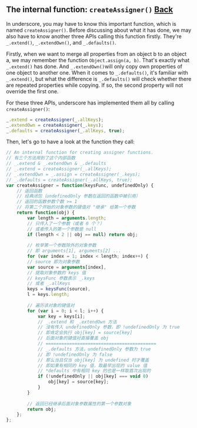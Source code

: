 ## The internal function: `createAssigner()` [Back](./../underscore.md)

In underscore, you may have to know this important function, which is named `createAssigner()`. Before discussing about what it has done, we may also have to know another three APIs calling this function firstly. They're `_.extend()`, `_.extendOwn()`, and `_.defaults()`.

Firstly, when we want to merge all properties from an object b to an object a, we may remember the function `Object.assign(a, b)`. That's exactly what `_.extend()` has done. And `_.extendOwn()`will only copy own properties of one object to another one. When it comes to `_.defaults()`, it's familiar with `_.extend()`, but what the difference is `_.defaults()` will check whether there are repeated properties while copying. If so, the second property will not override the first one.

For these three APIs, underscore has implemented them all by calling `createAssigner()`:

```js
_.extend = createAssigner(_.allKeys);
_.extendOwn = createAssigner(_.keys);
_.defaults = createAssigner(_.allKeys, true);
```

Then, let's go to have a look at the function they call:

```js
// An internal function for creating assigner functions.
// 有三个方法用到了这个内部函数
// _.extend & _.extendOwn & _.defaults
// _.extend = createAssigner(_.allKeys);
// _.extendOwn = _.assign = createAssigner(_.keys);
// _.defaults = createAssigner(_.allKeys, true);
var createAssigner = function(keysFunc, undefinedOnly) {
    // 返回函数
    // 经典闭包（undefinedOnly 参数在返回的函数中被引用）
    // 返回的函数参数个数 >= 1
    // 将第二个开始的对象参数的键值对 "继承" 给第一个参数
    return function(obj) {
        var length = arguments.length;
        // 只传入了一个参数（或者 0 个？）
        // 或者传入的第一个参数是 null
        if (length < 2 || obj == null) return obj;
        
        // 枚举第一个参数除外的对象参数
        // 即 arguments[1], arguments[2] ...
        for (var index = 1; index < length; index++) {
        // source 即为对象参数
        var source = arguments[index],
        // 提取对象参数的 keys 值
        // keysFunc 参数表示 _.keys 
        // 或者 _.allKeys
        keys = keysFunc(source),
        l = keys.length;
        
        // 遍历该对象的键值对
        for (var i = 0; i < l; i++) {
            var key = keys[i];
            // _.extend 和 _.extendOwn 方法
            // 没有传入 undefinedOnly 参数，即 !undefinedOnly 为 true
            // 即肯定会执行 obj[key] = source[key] 
            // 后面对象的键值对直接覆盖 obj
            // ==========================================
            // _.defaults 方法，undefinedOnly 参数为 true
            // 即 !undefinedOnly 为 false
            // 那么当且仅当 obj[key] 为 undefined 时才覆盖
            // 即如果有相同的 key 值，取最早出现的 value 值
            // *defaults 中有相同 key 的也是一样取首次出现的
            if (!undefinedOnly || obj[key] === void 0) 
                obj[key] = source[key];
            }
        }
        
        // 返回已经继承后面对象参数属性的第一个参数对象
        return obj;
    };
};
```